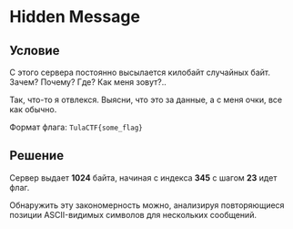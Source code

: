 # Hidden Message

## Условие

С этого сервера постоянно высылается килобайт случайных байт. Зачем? Почему? Где? Как меня зовут?..

Так, что-то я отвлекся. Выясни, что это за данные, а с меня очки, все как обычно.

Формат флага: `TulaCTF{some_flag}`

## Решение

Сервер выдает **1024** байта, начиная с индекса **345** с шагом **23** идет флаг.

Обнаружить эту закономерность можно, анализируя повторяющиеся позиции ASCII-видимых символов для нескольких сообщений.
